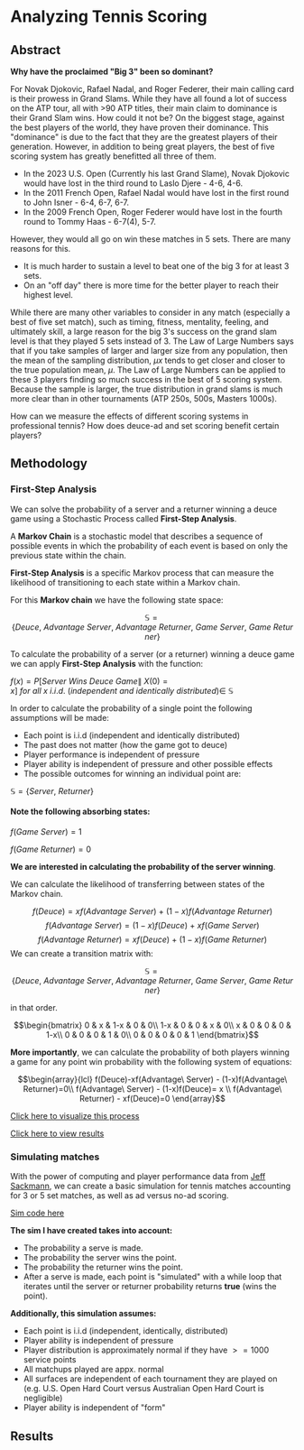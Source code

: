 # Analyzing Tennis Scoring

## Abstract

**Why have the proclaimed "Big 3" been so dominant?**

For Novak Djokovic, Rafael Nadal, and Roger Federer, their main calling card is their prowess in Grand Slams. While they have all found a lot of success on the ATP tour, all with >90 ATP titles, their main claim to dominance is their Grand Slam wins. How could it not be? On the biggest stage, against the best players of the world, they have proven their dominance. This "dominance" is due to the fact that they are the greatest players of their generation. However, in addition to being great players, the best of five scoring system has greatly benefitted all three of them. 

- In the 2023 U.S. Open (Currently his last Grand Slame), Novak Djokovic would have lost in the third round to Laslo Djere - 4-6, 4-6. 
- In the 2011 French Open, Rafael Nadal would have lost in the first round to John Isner - 6-4, 6-7, 6-7.
- In the 2009 French Open, Roger Federer would have lost in the fourth round to Tommy Haas - 6-7(4), 5-7.

However, they would all go on win these matches in 5 sets. There are many reasons for this. 
- It is much harder to sustain a level to beat one of the big 3 for at least 3 sets.
- On an "off day" there is more time for the better player to reach their highest level.

While there are many other variables to consider in any match (especially a best of five set match), such as timing, fitness, mentality, feeling, and ultimately skill, a large reason for the big 3's success on the grand slam level is that they played 5 sets instead of 3. The Law of Large Numbers says that if you take samples of larger and larger size from any population, then the mean of the sampling distribution, $\mu x$ tends to get closer and closer to the true population mean, $\mu$. The Law of Large Numbers can be applied to these 3 players finding so much success in the best of 5 scoring system. Because the sample is larger, the true distribution in grand slams is much more clear than in other tournaments (ATP 250s, 500s, Masters 1000s). 

How can we measure the effects of different scoring systems in professional tennis? How does deuce-ad and set scoring benefit certain players?

## Methodology

### First-Step Analysis

We can solve the probability of a server and a returner winning a deuce game using a Stochastic Process called **First-Step Analysis**. 

A **Markov Chain** is a stochastic model that describes a sequence of possible events in which the probability of each event is based on only the previous state within the chain. 

**First-Step Analysis** is a specific Markov process that can measure the likelihood of transitioning to each state within a Markov chain. 

For this **Markov chain** we have the following state space:

$$\mathbb{S} = \{Deuce,\ Advantage\ Server,\ Advantage\ Returner,\ Game\ Server,\ Game\ Returner\}$$

To calculate the probability of a server (or a returner) winning a deuce game we can apply **First-Step Analysis** with the function:

$f(x) = P[Server\ Wins\ Deuce\ Game \|\ X(0) = x]\ for\ all\ x\ i.i.d.\ (independent\ and\ identically\ distributed) \in\ \mathbb{S}$

In order to calculate the probability of a single point the following assumptions will be made:

* Each point is i.i.d (independent and identically distributed)
* The past does not matter (how the game got to deuce)
* Player performance is independent of pressure
* Player ability is independent of pressure and other possible effects
* The possible outcomes for winning an individual point are: 

$\mathbb{S} = \{Server,\ Returner\}$

#### Note the following absorbing states:

$f(Game\ Server) = 1$

$f(Game\ Returner) = 0$

**We are interested in calculating the probability of the server winning**.

We can calculate the likelihood of transferring between states of the Markov chain.

$$f(Deuce) = xf(Advantage\ Server)\ +\ (1-x)f(Advantage\ Returner)$$
$$f(Advantage\ Server) = (1-x)f(Deuce)\ +\ xf(Game\ Server)$$
$$f(Advantage\ Returner) = xf(Deuce)\ +\ (1-x)f(Game\ Returner)$$
We can create a transition matrix with:

$$\mathbb{S} = \{Deuce,\  Advantage\ Server,\  Advantage\ Returner,\  Game\ Server,\  Game\ Returner\}$$ 

in that order. 

$$\begin{bmatrix}
0 & x & 1-x & 0 & 0\\
1-x & 0 & 0 & x & 0\\
x & 0 & 0 & 0 & 1-x\\
0 & 0 & 0 & 1 & 0\\
0 & 0 & 0 & 0 & 1
\end{bmatrix}$$

**More importantly**, we can calculate the probability of both players winning a game for any point win probability with the following system of equations:

$$\begin{array}{lcl} f(Deuce)-xf(Advantage\ Server) - (1-x)f(Advantage\ Returner)=0\\ 
f(Advantage\ Server) - (1-x)f(Deuce)= x \\
f(Advantage\ Returner) - xf(Deuce)=0 \end{array}$$

[Click here to visualize this process](Decision%20Tree.png)

[Click here to view results](Game%20Win%20Probability%20ggplot.pdf)

### Simulating matches

With the power of computing and player performance data from [Jeff Sackmann](https://github.com/JeffSackmann), we can create a basic simulation for tennis matches accounting for 3 or 5 set matches, as well as ad versus no-ad scoring. 

[Sim code here](sim_code.py)

**The sim I have created takes into account:**
- The probability a serve is made.
- The probability the server wins the point.
- The probability the returner wins the point.
- After a serve is made, each point is "simulated" with a while loop that iterates until the server or returner probability returns **true** (wins the point). 

**Additionally, this simulation assumes:**
- Each point is i.i.d (independent, identically, distributed)
- Player ability is independent of pressure
- Player distribution is approximately normal if they have $>= 1000$ service points
- All matchups played are appx. normal
- All surfaces are independent of each tournament they are played on (e.g. U.S. Open Hard Court versus Australian Open Hard Court is negligible)
- Player ability is independent of "form"

## Results
